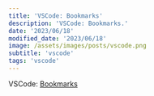 ```yaml
---
title: 'VSCode: Bookmarks'
description: 'VSCode: Bookmarks.'
date: '2023/06/18'
modified_date: '2023/06/18'
image: /assets/images/posts/vscode.png
subtitle: 'vscode'
tags: 'vscode'
---
```


VSCode: [Bookmarks](https://marketplace.visualstudio.com/items?itemName=alefragnani.Bookmarks)
